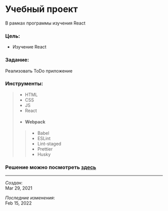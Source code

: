 # Учебный проект
В рамках программы изучения React

### Цель:
- Изучение React

### Задание:
Реализовать ToDo приложение

### Инструменты:
> - HTML
> - CSS
> - JS
> - React
> - #### Webpack
>> - Babel
>> - ESLint
>> - Lint-staged
>> - Prettier
>> - Husky

### Решение можно посмотреть [здесь](https://todo-psi-eight.vercel.app/)

---
_Создан_:  
Mar 29, 2021

_Последние изменения_:  
Feb 15, 2022
